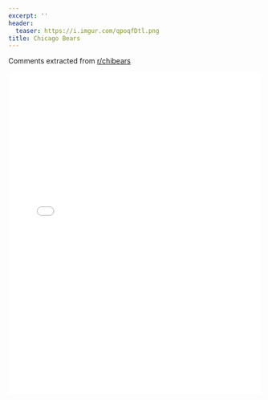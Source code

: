 ```yaml
---
excerpt: ''
header:
  teaser: https://i.imgur.com/qpoqfDtl.png
title: Chicago Bears
---
```


Comments extracted from [r/chibears](https://reddit.com/r/chibears)
<iframe id="igraph" scrolling="no" style="border:none;" seamless="seamless" src="/plots/NFL/CHI.html" height="640" width="100%"></iframe>